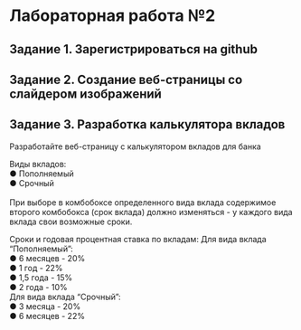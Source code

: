 # Лабораторная работа №2

## Задание 1. Зарегистрироваться на github

## Задание 2. Создание веб-страницы со слайдером изображений

## Задание 3. Разработка калькулятора вкладов
Разработайте веб-страницу с калькулятором вкладов для банка<br>

Виды вкладов:<br>
● Пополняемый<br>
● Срочный<br>
<br>
При выборе в комбобоксе определенного вида вклада содержимое второго комбобокса (срок вклада) должно изменяться - у каждого вида вклада свои возможные сроки.

Сроки и годовая процентная ставка по вкладам:
Для вида вклада “Пополняемый”:<br>
● 6 месяцев - 20%<br>
● 1 год - 22%<br>
● 1,5 года - 15%<br>
● 2 года - 10%<br>
Для вида вклада “Срочный”:<br>
● 3 месяца - 20%<br>
● 6 месяцев - 22%<br>
